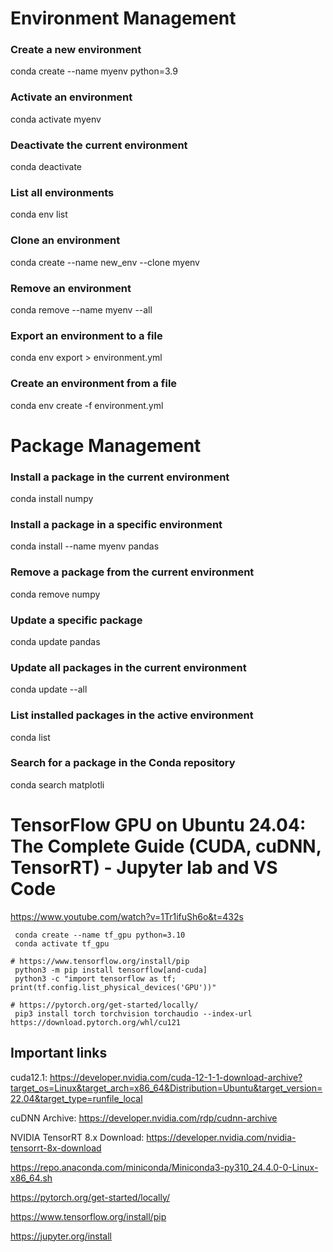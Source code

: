 # Environment Management

### Create a new environment
conda create --name myenv python=3.9

### Activate an environment
conda activate myenv

### Deactivate the current environment
conda deactivate

### List all environments
conda env list

### Clone an environment
conda create --name new_env --clone myenv

### Remove an environment
conda remove --name myenv --all

### Export an environment to a file
conda env export > environment.yml

### Create an environment from a file
conda env create -f environment.yml


# Package Management

### Install a package in the current environment
conda install numpy

### Install a package in a specific environment
conda install --name myenv pandas

### Remove a package from the current environment
conda remove numpy

### Update a specific package
conda update pandas

### Update all packages in the current environment
conda update --all

### List installed packages in the active environment
conda list

### Search for a package in the Conda repository
conda search matplotli


# TensorFlow GPU on Ubuntu 24.04: The Complete Guide (CUDA, cuDNN, TensorRT) - Jupyter lab and VS Code 
https://www.youtube.com/watch?v=1Tr1ifuSh6o&t=432s



     conda create --name tf_gpu python=3.10
     conda activate tf_gpu

    # https://www.tensorflow.org/install/pip
     python3 -m pip install tensorflow[and-cuda]
     python3 -c "import tensorflow as tf; print(tf.config.list_physical_devices('GPU'))"

    # https://pytorch.org/get-started/locally/
     pip3 install torch torchvision torchaudio --index-url https://download.pytorch.org/whl/cu121

## Important links

cuda12.1: https://developer.nvidia.com/cuda-12-1-1-download-archive?target_os=Linux&target_arch=x86_64&Distribution=Ubuntu&target_version=22.04&target_type=runfile_local

cuDNN Archive: https://developer.nvidia.com/rdp/cudnn-archive

NVIDIA TensorRT 8.x Download: https://developer.nvidia.com/nvidia-tensorrt-8x-download

https://repo.anaconda.com/miniconda/Miniconda3-py310_24.4.0-0-Linux-x86_64.sh

https://pytorch.org/get-started/locally/

https://www.tensorflow.org/install/pip

https://jupyter.org/install


